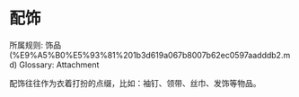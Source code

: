 # 配饰

所属规则: 饰品 (%E9%A5%B0%E5%93%81%201b3d619a067b8007b62ec0597aadddb2.md)
Glossary: Attachment

配饰往往作为衣着打扮的点缀，比如：袖钉、领带、丝巾、发饰等物品。